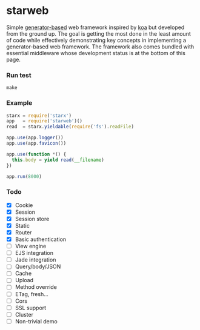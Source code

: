 starweb
=======

Simple [generator-based](https://developer.mozilla.org/en-US/docs/Web/JavaScript/Guide/Iterators_and_Generators) web framework inspired by [koa](https://github.com/koajs/koa) but developed from the ground up. The goal is getting the most done in the least amount of code while effectively demonstrating key concepts in implementing a generator-based web framework. The framework also comes bundled with essential middleware whose development status is at the bottom of this page.

### Run test

```
make
```

### Example

```javascript
starx = require('starx')
app   = require('starweb')()
read  = starx.yieldable(require('fs').readFile)

app.use(app.logger())
app.use(app.favicon())

app.use(function *() {
  this.body = yield read(__filename)
})

app.run(8000)
```

### Todo

- [x] Cookie
- [x] Session 
- [x] Session store
- [x] Static
- [x] Router
- [x] Basic authentication
- [ ] View engine
- [ ] EJS integration
- [ ] Jade integration
- [ ] Query/body/JSON
- [ ] Cache
- [ ] Upload
- [ ] Method override
- [ ] ETag, fresh...
- [ ] Cors
- [ ] SSL support
- [ ] Cluster
- [ ] Non-trivial demo
